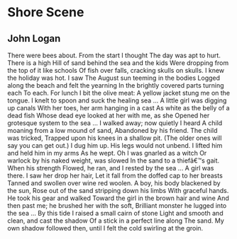 # Shore Scene
## John Logan
There were bees about. From the start I thought
The day was apt to hurt. There is a high
Hill of sand behind the sea and the kids
Were dropping from the top of it like schools
Of fish over falls, cracking skulls on skulls.
I knew the holiday was hot. I saw
The August sun teeming in the bodies
Logged along the beach and felt the yearning
In the brightly covered parts turning each
To each. For lunch I bit the olive meat:
A yellow jacket stung me on the tongue.
I knelt to spoon and suck the healing sea ...
A little girl was digging up canals
With her toes, her arm hanging in a cast
As white as the belly of a dead fish
Whose dead eye looked at her with me, as she
Opened her grotesque system to the sea ...
I walked away; now quietly I heard
A child moaning from a low mound of sand,
Abandoned by his friend. The child was tricked,
Trapped upon his knees in a shallow pit.
(The older ones will say you can get out.)
I dug him up. His legs would not unbend.
I lifted him and held him in my arms
As he wept. Oh I was gnarled as a witch
Or warlock by his naked weight, was slowed
In the sand to a thiefâ€™s gait. When his strength
Flowed, he ran, and I rested by the sea ...
A girl was there. I saw her drop her hair,
Let it fall from the doffed cap to her breasts
Tanned and swollen over wine red woolen.
A boy, his body blackened by the sun,
Rose out of the sand stripping down his limbs
With graceful hands. He took his gear and walked
Toward the girl in the brown hair and wine
And then past me; he brushed her with the soft,
Brilliant monster he lugged into the sea ...
By this tide I raised a small cairn of stone
Light and smooth and clean, and cast the shadow
Of a stick in a perfect line along
The sand. My own shadow followed then, until
I felt the cold swirling at the groin.